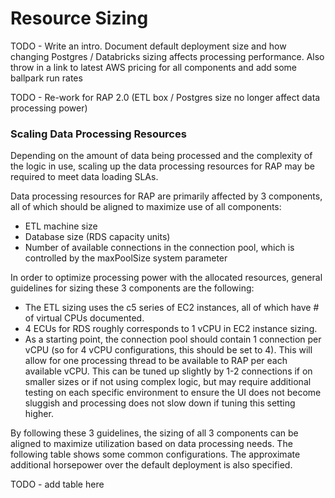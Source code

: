 # Resource Sizing

TODO - Write an intro.  Document default deployment size and how changing Postgres / Databricks sizing affects processing performance.  Also throw in a link to latest AWS pricing for all components and add some ballpark run rates

TODO - Re-work for RAP 2.0 \(ETL box / Postgres size no longer affect data processing power\)

### Scaling Data Processing Resources

Depending on the amount of data being processed and the complexity of the logic in use, scaling up the data processing resources for RAP may be required to meet data loading SLAs.

Data processing resources for RAP are primarily affected by 3 components, all of which should be aligned to maximize use of all components:

* ETL machine size
* Database size \(RDS capacity units\)
* Number of available connections in the connection pool, which is controlled by the maxPoolSize system parameter

In order to optimize processing power with the allocated resources, general guidelines for sizing these 3 components are the following:

* The ETL sizing uses the c5 series of EC2 instances, all of which have \# of virtual CPUs documented.
* 4 ECUs for RDS roughly corresponds to 1 vCPU in EC2 instance sizing.
* As a starting point, the connection pool should contain 1 connection per vCPU \(so for 4 vCPU configurations, this should be set to 4\).  This will allow for one processing thread to be available to RAP per each available vCPU.  This can be tuned up slightly by 1-2 connections if on smaller sizes or if not using complex logic, but may require additional testing on each specific environment to ensure the UI does not become sluggish and processing does not slow down if tuning this setting higher.

By following these 3 guidelines, the sizing of all 3 components can be aligned to maximize utilization based on data processing needs.  The following table shows some common configurations.  The approximate additional horsepower over the default deployment is also specified.

TODO - add table here

